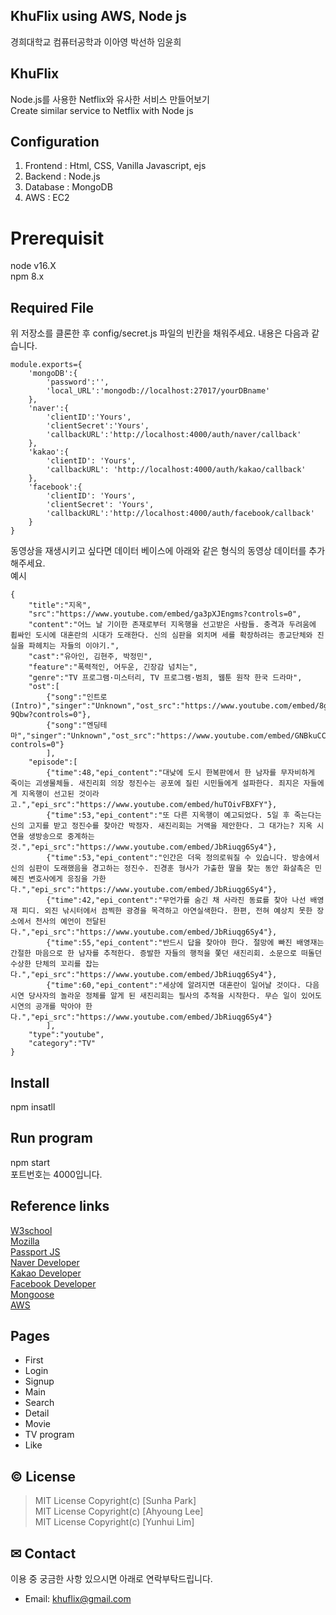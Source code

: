 ## KhuFlix using AWS, Node js
경희대학교 컴퓨터공학과 이아영 박선하 임윤희


## KhuFlix
Node.js를 사용한 Netflix와 유사한 서비스 만들어보기<br>
Create similar service to Netflix with Node js

## Configuration
1. Frontend : Html, CSS, Vanilla Javascript, ejs
2. Backend : Node.js
3. Database : MongoDB
4. AWS : EC2

# Prerequisit
node v16.X<br>
npm 8.x

## Required File
위 저장소를 클론한 후 config/secret.js 파일의 빈칸을 채워주세요. 내용은 다음과 같습니다.
```
module.exports={
    'mongoDB':{
        'password':'',
        'local_URL':'mongodb://localhost:27017/yourDBname'
    },
    'naver':{
        'clientID':'Yours',
        'clientSecret':'Yours',
        'callbackURL':'http://localhost:4000/auth/naver/callback'
    },
    'kakao':{
        'clientID': 'Yours',
        'callbackURL': 'http://localhost:4000/auth/kakao/callback'
    },
    'facebook':{
        'clientID': 'Yours',
        'clientSecret': 'Yours',
        'callbackURL':'http://localhost:4000/auth/facebook/callback'
    }
}
```
동영상을 재생시키고 싶다면 데이터 베이스에 아래와 같은 형식의 동영상 데이터를 추가해주세요.<br>
예시
```
{
    "title":"지옥",
    "src":"https://www.youtube.com/embed/ga3pXJEngms?controls=0",
    "content":"어느 날 기이한 존재로부터 지옥행을 선고받은 사람들. 충격과 두려움에 휩싸인 도시에 대혼란의 시대가 도래한다. 신의 심판을 외치며 세를 확장하려는 종교단체와 진실을 파헤치는 자들의 이야기.",
    "cast":"유아인, 김현주, 박정민",
    "feature":"폭력적인, 어두운, 긴장감 넘치는",
    "genre":"TV 프로그램·미스터리, TV 프로그램·범죄, 웹툰 원작 한국 드라마",
    "ost":[
        {"song":"인트로(Intro)","singer":"Unknown","ost_src":"https://www.youtube.com/embed/8gTTmo-9Qbw?controls=0"},
        {"song":"엔딩테마","singer":"Unknown","ost_src":"https://www.youtube.com/embed/GNBkuCCp2w4?controls=0"}
        ],
    "episode":[
        {"time":48,"epi_content":"대낮에 도시 한복판에서 한 남자를 무자비하게 죽이는 괴생물체들. 새진리회 의장 정진수는 공포에 질린 시민들에게 설파한다. 죄지은 자들에게 지옥행이 선고된 것이라고.","epi_src":"https://www.youtube.com/embed/huTOivFBXFY"},
        {"time":53,"epi_content":"또 다른 지옥행이 예고되었다. 5일 후 죽는다는 신의 고지를 받고 정진수를 찾아간 박정자. 새진리회는 거액을 제안한다. 그 대가는? 지옥 시연을 생방송으로 중계하는 것.","epi_src":"https://www.youtube.com/embed/JbRiuqg6Sy4"},
        {"time":53,"epi_content":"인간은 더욱 정의로워질 수 있습니다. 방송에서 신의 심판이 도래했음을 경고하는 정진수. 진경훈 형사가 가출한 딸을 찾는 동안 화살촉은 민혜진 변호사에게 응징을 가한다.","epi_src":"https://www.youtube.com/embed/JbRiuqg6Sy4"},
        {"time":42,"epi_content":"무언가를 숨긴 채 사라진 동료를 찾아 나선 배영재 피디. 외진 낚시터에서 끔찍한 광경을 목격하고 아연실색한다. 한편, 전혀 예상치 못한 장소에서 천사의 예언이 전달된다.","epi_src":"https://www.youtube.com/embed/JbRiuqg6Sy4"},
        {"time":55,"epi_content":"반드시 답을 찾아야 한다. 절망에 빠진 배영재는 간절한 마음으로 한 남자를 추적한다. 증발한 자들의 행적을 쫓던 새진리회. 소문으로 떠돌던 수상한 단체의 꼬리를 잡는다.","epi_src":"https://www.youtube.com/embed/JbRiuqg6Sy4"},
        {"time":60,"epi_content":"세상에 알려지면 대혼란이 일어날 것이다. 다음 시연 당사자의 놀라운 정체를 알게 된 새진리회는 필사의 추적을 시작한다. 무슨 일이 있어도 시연의 공개를 막아야 한다.","epi_src":"https://www.youtube.com/embed/JbRiuqg6Sy4"}
        ],
    "type":"youtube",
    "category":"TV"
}
```

## Install
npm insatll

## Run program
npm start<br>
포트번호는 4000입니다.

## Reference links
<a href="https://www.w3schools.com/">W3school</a><br>
<a href="https://developer.mozilla.org/ko/docs/Mozilla">Mozilla</a><br>
<a href="http://www.passportjs.org/">Passport JS<a/><br>
<a href="https://developers.naver.com/main/">Naver Developer</a><br>
<a href="https://developers.kakao.com/">Kakao Developer</a><br>
<a href="https://developers.facebook.com/?locale=ko_KR">Facebook Developer</a><br>
<a href="https://mongoosejs.com/">Mongoose</a><br>
<a href="https://aws.amazon.com/free/?trk=ps_a134p000003yHYmAAM&trkCampaign=acq_paid_search_brand&sc_channel=PS&sc_campaign=acquisition_KR&sc_publisher=Google&sc_category=Core-Main&sc_country=KR&sc_geo=APAC&sc_outcome=acq&sc_detail=aws&sc_content=Brand_Core_aws_e&sc_segment=444218215904&sc_medium=ACQ-P|PS-GO|Brand|Desktop|SU|Core-Main|Core|KR|EN|Text&s_kwcid=AL!4422!3!444218215904!e!!g!!aws&ef_id=Cj0KCQiAqbyNBhC2ARIsALDwAsDK3D5JI3YOpoI3HUBy3nGyWe-N5Dr0FLUGNXLk7DEtpO3vOcfcQDgaAtodEALw_wcB:G:s&s_kwcid=AL!4422!3!444218215904!e!!g!!aws&all-free-tier.sort-by=item.additionalFields.SortRank&all-free-tier.sort-order=asc&awsf.Free%20Tier%20Types=*all&awsf.Free%20Tier%20Categories=*all">AWS</a>

## Pages
- First
- Login
- Signup
- Main
- Search
- Detail
- Movie
- TV program
- Like

## © License
> MIT License Copyright(c) [Sunha Park]<br>
> MIT License Copyright(c) [Ahyoung Lee]<br>
> MIT License Copyright(c) [Yunhui Lim]

## ✉ Contact
이용 중 궁금한 사항 있으시면 아래로 연락부탁드립니다.
- Email: khuflix@gmail.com